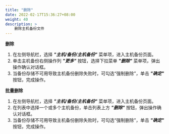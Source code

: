 ```yaml
---
title: "删除"
date: 2022-02-17T15:36:27+08:00
weight: 40
description: >
    删除主机备份文件
---
```


**删除**

1. 在左侧导航栏，选择 **_"主机/备份/主机备份"_** 菜单项，进入主机备份页面。
2.  单击主机备份右侧操作列 **_"更多"_** 按钮，选择下拉菜单 **_"删除"_** 菜单项，弹出操作确认对话框。
3. 当备份存储不可用导致主机备份删除失败时，可勾选“强制删除”，单击 **_"确定"_** 按钮，完成操作。

**批量删除**

1. 在左侧导航栏，选择 **_"主机/备份/主机备份"_** 菜单项，进入主机备份页面。
2. 在列表中选择一个或多个主机备份，单击列表上方 **_"删除"_** 按钮，弹出操作确认对话框。
3. 当备份存储不可用导致主机备份删除失败时，可勾选“强制删除”，单击 **_"确定"_** 按钮，完成操作。